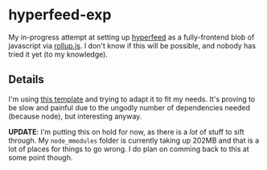 # hyperfeed-exp

My in-progress attempt at setting up [hyperfeed](https://github.com/poga/hyperfeed) as a fully-frontend blob of javascript via [rollup.js](rollupjs.org). I don't know if this will be possible, and nobody has tried it yet (to my knowledge).

## Details

I'm using [this template](https://github.com/jlengstorf/learn-rollup) and trying to adapt it to fit my needs. It's proving to be slow and painful due to the ungodly number of dependencies needed (because node), but interesting anyway.

**UPDATE**: I'm putting this on hold for now, as there is a _lot_ of stuff to sift through. My `node_mmodules` folder is currently taking up 202MB and that is a lot of places for things to go wrong. I do plan on comming back to this at some point though.